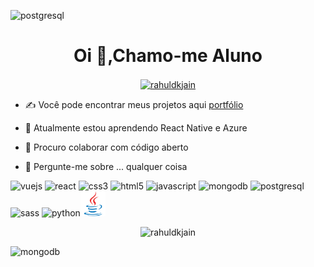 <img src=https://devicons.github.io/devicon/devicon.git/icons/postgresql/postgresql-original-wordmark.svg alt=postgresql width="40" height="40"/><h1 align="center">Oi 👋,Chamo-me Aluno</h1>

<p align="center">
<a href=https://linkedin.com target="blank"><img align="center" src=https://cdn.jsdelivr.net/npm/simple-icons@3.0.1/icons/linkedin.svg alt="rahuldkjain" height="20" width="20" /></a>
</p>

- ✍ Você pode encontrar meus projetos aqui [portfólio](www......)
- 🌱 Atualmente estou aprendendo React Native e Azure
- 👯 Procuro colaborar com código aberto
- 💬 Pergunte-me sobre ... qualquer coisa


  <p align="center">
 <img src=https://devicons.github.io/devicon/devicon.git/icons/vuejs/vuejs-original-wordmark.svg alt=vuejs width="40" height="40"/> <img src=https://devicons.github.io/devicon/devicon.git/icons/react/react-original-wordmark.svg alt=react width="40" height="40"/> <img src=https://devicons.github.io/devicon/devicon.git/icons/css3/css3-original-wordmark.svg alt=css3 width="40" height="40"/> <img src=https://devicons.github.io/devicon/devicon.git/icons/html5/html5-original-wordmark.svg alt=html5 width="40" height="40"/> <img src=https://devicons.github.io/devicon/devicon.git/icons/javascript/javascript-original.svg alt=javascript width="40" height="40"/> <img src=https://devicons.github.io/devicon/devicon.git/icons/mongodb/mongodb-original-wordmark.svg alt=mongodb width="40" height="40"/> <img src=https://devicons.github.io/devicon/devicon.git/icons/postgresql/postgresql-original-wordmark.svg alt=postgresql width="40" height="40"/> <img src=https://devicons.github.io/devicon/devicon.git/icons/sass/sass-original.svg alt=sass width="40" height="40"/> <img src=https://devicons.github.io/devicon/devicon.git/icons/python/python-original-wordmark.svg alt=python width="40" height="40"/><img src= https://raw.githubusercontent.com/devicons/devicon/master/icons/java/java-original.svg alt=java width="40" height="40"/>
  </p>

<p align="center"> <img src=https://github-readme-stats.vercel.app/api?username=AlunoGit&show_icons=true alt=rahuldkjain /> </p>

 <img src=https://user-images.githubusercontent.com/72670147/99971684-4adb1b00-2d7c-11eb-98a8-409a8281045f.png alt=mongodb width="40" height="40"/>
